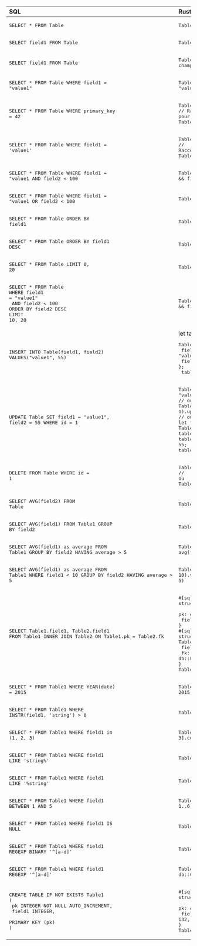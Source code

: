 | SQL                   | Rust                      |
|:----------------------|:--------------------------|
| <pre>SELECT * FROM Table</pre> | <pre>Table.all()</pre> |
| <pre>SELECT field1 FROM Table</pre> | <pre>Table.only(field1)</pre> |
| <pre>SELECT field1 FROM Table</pre> | <pre>Table.defer(pk) // Exclusion de champs.</pre> |
| <pre>SELECT * FROM Table WHERE field1 = "value1"</pre> | <pre>Table.filter(field1 == "value1")</pre> |
| <pre>SELECT * FROM Table WHERE primary_key = 42</pre> | <pre>Table.get(42)<br/>// Raccourci pour :<br/>Table.filter(primary_key == 42)[0..1];</pre> |
| <pre>SELECT * FROM Table WHERE field1 = 'value1'</pre> | <pre>Table.get(field1 == "value1")<br/>// Raccourci pour :<br/>Table.filter(field1 == "value1")[0..1];</pre> |
| <pre>SELECT * FROM Table WHERE field1 = "value1 AND field2 < 100</pre> | <pre>Table.filter(field1 == "value1" && field2 < 100)</pre> |
| <pre>SELECT * FROM Table WHERE field1 = "value1 OR field2 < 100</pre> | <pre>Table.filter(field1 == "value1" || field2 < 100)</pre> |
| <pre>SELECT * FROM Table ORDER BY field1</pre> | <pre>Table.sort(field1)</pre> |
| <pre>SELECT * FROM Table ORDER BY field1 DESC</pre> | <pre>Table.sort(-field1)</pre> |
| <pre>SELECT * FROM Table LIMIT 0, 20</pre> | <pre>Table[0..20]</pre> |
| <pre>SELECT * FROM Table<br/>WHERE field1 = "value1"<br/>    AND field2 < 100<br/>ORDER BY field2 DESC<br/>LIMIT 10, 20</pre> | <pre>Table.filter(field1 == "value1" && field2 < 100).sort(-field2)[10..20]</pre> |
| <pre>INSERT INTO Table(field1, field2) VALUES("value1", 55)</pre> | let table = <pre>Table {<br/>    field1: "value1",<br/>    field2: 55,<br/>};<br/> table.insert()</pre> |
| <pre>UPDATE Table SET field1 = "value1", field2 = 55 WHERE id = 1</pre> | <pre>Table.get(1).update(field1 = "value1", field2 = 55);<br/>// ou<br/>Table.filter(id == 1).update(field1 = "value1", field2 = 55);<br/>// ou<br/>let table = Table.get(1);<br/>table.field1 = "value1";<br/>table.field2 = 55;<br/>table.update();</pre> |
| <pre>DELETE FROM Table WHERE id = 1</pre> | <pre>Table.get(1).delete();<br/>// ou<br/>Table.filter(id == 1).delete()</pre> |
| <pre>SELECT AVG(field2) FROM Table</pre> | <pre>Table.aggregate(avg(field2))</pre> |
| <pre>SELECT AVG(field1) FROM Table1 GROUP BY field2</pre> | <pre>Table1.values(field2).annotate(avg(field1))</pre> |
| <pre>SELECT AVG(field1) as average FROM Table1 GROUP BY field2 HAVING average > 5</pre> | <pre>Table1.values(field2).annotate(average = avg(field1)).filter(average > 5)</pre> |
| <pre>SELECT AVG(field1) as average FROM Table1 WHERE field1 < 10 GROUP BY field2 HAVING average > 5</pre> | <pre>Table1.filter(field1 < 10).values(field2).annotate(average = avg(field1)).filter(average > 5)</pre> |
| <pre>SELECT Table1.field1, Table2.field1 FROM Table1 INNER JOIN Table2 ON Table1.pk = Table2.fk</pre> | <pre>#[sql_table]<br/>struct Table1 {<br/>    pk: db::PrimaryKey,<br/>    field1: i32,<br/>}<br/>#[sql_table]<br/>struct Table2 {<br/>    field1: i32,<br/>    fk: db::ForeignKey<Table1>,<br/>}<br/>Table1.all().join(Table2)</pre> |
| <pre>SELECT * FROM Table1 WHERE YEAR(date) = 2015</pre> | <pre>Table1.filter(date.year() == 2015)</pre> |
| <pre>SELECT * FROM Table1 WHERE INSTR(field1, 'string') > 0</pre> | <pre>Table1.filter(field1.contains("string"))</pre> |
| <pre>SELECT * FROM Table1 WHERE field1 in (1, 2, 3)</pre> | <pre>Table1.filter([1, 2, 3].contains(field1))</pre> |
| <pre>SELECT * FROM Table1 WHERE field1 LIKE 'string%'</pre> | <pre>Table1.filter(field1.starts_with("string"))</pre> |
| <pre>SELECT * FROM Table1 WHERE field1 LIKE '%string'</pre> | <pre>Table1.filter(field1.ends_with("string"))</pre> |
| <pre>SELECT * FROM Table1 WHERE field1 BETWEEN 1 AND 5</pre> | <pre>Table1.filter(field1 in 1..6)</pre> |
| <pre>SELECT * FROM Table1 WHERE field1 IS NULL</pre> | <pre>Table1.filter(field1.is_none())</pre> |
| <pre>SELECT * FROM Table1 WHERE field1 REGEXP BINARY '\^[a-d]'</pre> | <pre>Table1.filter(r"\^[a-d]".is_match(field1))</pre> |
| <pre>SELECT * FROM Table1 WHERE field1 REGEXP '\^[a-d]'</pre> | <pre>Table1.filter(r"\^[a-d]".is_match(field1, db::CaseInsensitive))</pre> |
| <pre>CREATE TABLE IF NOT EXISTS Table1 (<br/>    pk INTEGER NOT NULL AUTO_INCREMENT,<br/>    field1 INTEGER,<br/>    PRIMARY KEY (pk)<br/>)</pre> | <pre>#[sql_table]<br/>struct Table1 {<br/>    pk: db::PrimaryKey,<br/>    field1: i32,<br/>}<br/>Table1.create()</pre> |